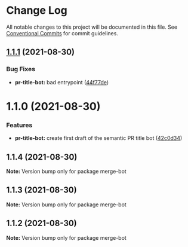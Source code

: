 # Change Log

All notable changes to this project will be documented in this file.
See [Conventional Commits](https://conventionalcommits.org) for commit guidelines.

## [1.1.1](https://github.com/coveo/github-actions/compare/@coveo/is-pr-title-semantic@1.1.0...@coveo/is-pr-title-semantic@1.1.1) (2021-08-30)


### Bug Fixes

* **pr-title-bot:** bad entrypoint ([44f77de](https://github.com/coveo/github-actions/commit/44f77de28d9827892113df8ccf95ea4eb9d8059f))





# 1.1.0 (2021-08-30)


### Features

* **pr-title-bot:** create first draft of the semantic PR title bot ([42c0d34](https://github.com/coveo/github-actions/commit/42c0d34641720bbefda30ed4f89a4fc9ec2e3680))





## 1.1.4 (2021-08-30)

**Note:** Version bump only for package merge-bot





## 1.1.3 (2021-08-30)

**Note:** Version bump only for package merge-bot





## 1.1.2 (2021-08-30)

**Note:** Version bump only for package merge-bot
